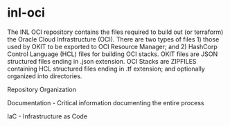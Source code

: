 # inl-oci
The INL OCI repository contains the files required to build out (or terraform) the Oracle Cloud Infrastructure (OCI). There are two types of files 1) those used by OKIT to be exported to OCI Resource Manager; and 2) HashCorp Control Language (HCL) files for building OCI stacks. OKIT files are JSON structured files ending in .json extension. OCI Stacks are ZIPFILES containing HCL structured files ending in .tf extension; and optionally organized into directories.

Repository Organization

  Documentation - Critical information documenting the entire process
  
  IaC - Infrastructure as Code

